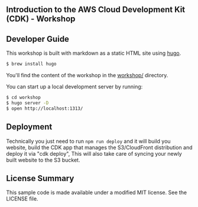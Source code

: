 ## Introduction to the AWS Cloud Development Kit (CDK) - Workshop

## Developer Guide

This workshop is built with markdown as a static HTML site using [hugo](http://gohugo.io).

```bash
$ brew install hugo
```

You'll find the content of the workshop in the [workshop/](workshop/) directory.

You can start up a local development server by running:

```bash
$ cd workshop
$ hugo server -D
$ open http://localhost:1313/
```

## Deployment

Technically you just need to run `npm run deploy` and it will build you website, build the
CDK app that manages the S3/CloudFront distribution and deploy it via "cdk deploy", This will
also take care of syncing your newly built website to the S3 bucket.


## License Summary

This sample code is made available under a modified MIT license. See the LICENSE file.
